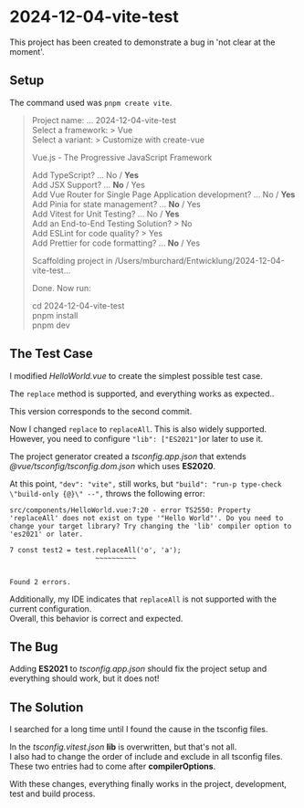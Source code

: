# 2024-12-04-vite-test

This project has been created to demonstrate a bug in 'not clear at the moment'.

## Setup 
The command used was `pnpm create vite`.

> Project name: … 2024-12-04-vite-test \
> Select a framework: > Vue \
> Select a variant: > Customize with create-vue
>
> Vue.js - The Progressive JavaScript Framework
>
> Add TypeScript? … No / **Yes** \
> Add JSX Support? … **No** / Yes \
> Add Vue Router for Single Page Application development? … No / **Yes** \
> Add Pinia for state management? … **No** / Yes \
> Add Vitest for Unit Testing? … No / **Yes** \
> Add an End-to-End Testing Solution? > No \
> Add ESLint for code quality? > Yes \
> Add Prettier for code formatting? … **No** / Yes
>
> Scaffolding project in /Users/mburchard/Entwicklung/2024-12-04-vite-test...
>
> Done. Now run:
> 
> cd 2024-12-04-vite-test \
> pnpm install \
> pnpm dev

## The Test Case
I modified *HelloWorld.vue* to create the simplest possible test case.

The `replace` method is supported, and everything works as expected..

This version corresponds to the second commit.

Now I changed `replace` to `replaceAll`. This is also widely supported. However, you need to configure `"lib": ["ES2021"]`or later to use it.

The project generator created a *tsconfig.app.json* that extends *@vue/tsconfig/tsconfig.dom.json* which uses **ES2020**.

At this point, `"dev": "vite",` still works, but `"build": "run-p type-check \"build-only {@}\" --",` throws the following error:

```
src/components/HelloWorld.vue:7:20 - error TS2550: Property 'replaceAll' does not exist on type '"Hello World"'. Do you need to change your target library? Try changing the 'lib' compiler option to 'es2021' or later.

7 const test2 = test.replaceAll('o', 'a');
                     ~~~~~~~~~~


Found 2 errors.
```
Additionally, my IDE indicates that `replaceAll` is not supported with the current configuration. \
Overall, this behavior is correct and expected.

## The Bug
Adding **ES2021** to *tsconfig.app.json* should fix the project setup and everything should work, but it does not!

## The Solution
I searched for a long time until I found the cause in the tsconfig files.

In the *tsconfig.vitest.json* **lib** is overwritten, but that's not all. \
I also had to change the order of include and exclude in all tsconfig files. \
These two entries had to come after **compilerOptions**.

With these changes, everything finally works in the project, development, test and build process.
